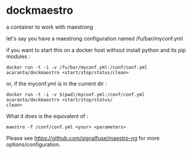 dockmaestro
===========

a container to work with maestrong

let's say you have a maestrong configuration named /fu/bar/myconf.yml

if you want to start this on a docker host without install python and its pip modules :
```
docker run -t -i -v /fu/bar/myconf.yml:/conf/conf.yml acaranta/dockmaestro <start/stop/status/clean>
```
or, if the myconf.yml is in the current dir :
```
docker run -t -i -v $(pwd)/myconf.yml:/conf/conf.yml acaranta/dockmaestro <start/stop/status/
clean>
```

What it does is the equivalent of :
```
maestro -f /conf/conf.yml <your> <parameters>
```

Please see https://github.com/signalfuse/maestro-ng for more options/configuration.
